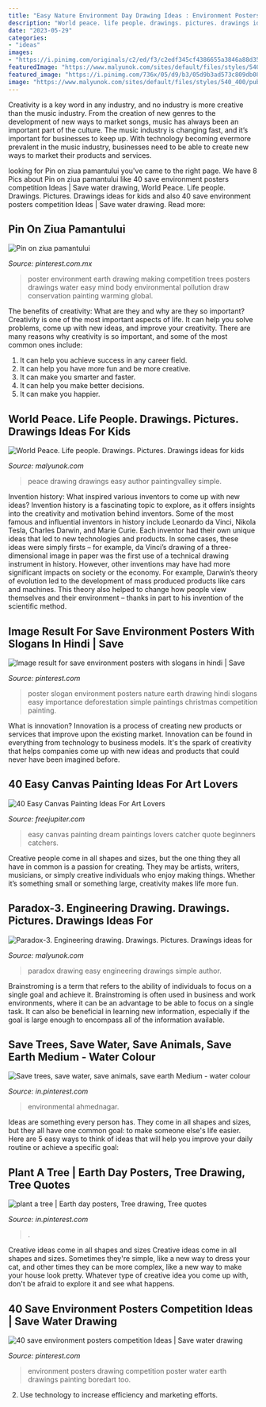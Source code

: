 ```yaml
---
title: "Easy Nature Environment Day Drawing Ideas : Environment Posters Drawing Competition Poster Water Earth Drawings Painting Boredart Too"
description: "World peace. life people. drawings. pictures. drawings ideas for kids"
date: "2023-05-29"
categories:
- "ideas"
images:
- "https://i.pinimg.com/originals/c2/ed/f3/c2edf345cf4386655a3846a88d35ed0e.jpg"
featuredImage: "https://www.malyunok.com/sites/default/files/styles/540_400/public/malunok/paradox-3.jpg?itok=keE2w3PD"
featured_image: "https://i.pinimg.com/736x/05/d9/b3/05d9b3ad573c809db0849419631d5999.jpg"
image: "https://www.malyunok.com/sites/default/files/styles/540_400/public/malunok/paradox-3.jpg?itok=keE2w3PD"
---
```



Creativity is a key word in any industry, and no industry is more creative than the music industry. From the creation of new genres to the development of new ways to market songs, music has always been an important part of the culture. The music industry is changing fast, and it’s important for businesses to keep up. With technology becoming evermore prevalent in the music industry, businesses need to be able to create new ways to market their products and services.

	

		
looking for Pin on ziua pamantului you've came to the right page. We have 8 Pics about Pin on ziua pamantului like 40 save environment posters competition Ideas | Save water drawing, World Peace. Life people. Drawings. Pictures. Drawings ideas for kids and also 40 save environment posters competition Ideas | Save water drawing. Read more:
		
    
## Pin On Ziua Pamantului

<img loading=lazy src="https://i.pinimg.com/736x/05/d9/b3/05d9b3ad573c809db0849419631d5999.jpg" onerror="this.onerror=null;this.src='https://tse4.mm.bing.net/th?id=OIP.-knjy4dndFGG1claejGEMgHaFj&amp;pid=15.1';" alt="Pin on ziua pamantului">

_Source: pinterest.com.mx_

>poster environment earth drawing making competition trees posters drawings water easy mind body environmental pollution draw conservation painting warming global. 

	

The benefits of creativity: What are they and why are they so important?
Creativity is one of the most important aspects of life. It can help you solve problems, come up with new ideas, and improve your creativity. There are many reasons why creativity is so important, and some of the most common ones include: 
1) It can help you achieve success in any career field.
2) It can help you have more fun and be more creative. 
3) It can make you smarter and faster. 
4) It can help you make better decisions. 
5) It can make you happier.

    
## World Peace. Life People. Drawings. Pictures. Drawings Ideas For Kids

<img loading=lazy src="https://malyunok.com/sites/default/files/styles/540_400/public/malunok/4f8ddcb9.jpg?itok=ZuqgbGPV" onerror="this.onerror=null;this.src='https://tse2.mm.bing.net/th?id=OIP.UiWBKIHFtuzpXlHBrVS7VQHaFR&amp;pid=15.1';" alt="World Peace. Life people. Drawings. Pictures. Drawings ideas for kids">

_Source: malyunok.com_

>peace drawing drawings easy author paintingvalley simple. 

	

Invention history: What inspired various inventors to come up with new ideas?
Invention history is a fascinating topic to explore, as it offers insights into the creativity and motivation behind inventors. Some of the most famous and influential inventors in history include Leonardo da Vinci, Nikola Tesla, Charles Darwin, and Marie Curie. Each inventor had their own unique ideas that led to new technologies and products. In some cases, these ideas were simply firsts – for example, da Vinci’s drawing of a three-dimensional image in paper was the first use of a technical drawing instrument in history. However, other inventions may have had more significant impacts on society or the economy. For example, Darwin’s theory of evolution led to the development of mass produced products like cars and machines. This theory also helped to change how people view themselves and their environment – thanks in part to his invention of the scientific method.

    
## Image Result For Save Environment Posters With Slogans In Hindi | Save

<img loading=lazy src="https://i.pinimg.com/736x/cb/6f/ed/cb6fedbd2be771c11d9656e4dd21dbc1.jpg" onerror="this.onerror=null;this.src='https://tse2.mm.bing.net/th?id=OIP.SFmTKll8l_faHFTPdys86QAAAA&amp;pid=15.1';" alt="Image result for save environment posters with slogans in hindi | Save">

_Source: pinterest.com_

>poster slogan environment posters nature earth drawing hindi slogans easy importance deforestation simple paintings christmas competition painting. 

	

What is innovation?
Innovation is a process of creating new products or services that improve upon the existing market. Innovation can be found in everything from technology to business models. It's the spark of creativity that helps companies come up with new ideas and products that could never have been imagined before.

    
## 40 Easy Canvas Painting Ideas For Art Lovers

<img loading=lazy src="http://www.freejupiter.com/wp-content/uploads/2016/10/Easy-Canvas-Painting-Ideas-25.jpg" onerror="this.onerror=null;this.src='https://tse2.mm.bing.net/th?id=OIP.q86xQUtU7ZhaTsWqHMXibQHaJ4&amp;pid=15.1';" alt="40 Easy Canvas Painting Ideas For Art Lovers">

_Source: freejupiter.com_

>easy canvas painting dream paintings lovers catcher quote beginners catchers. 

	

Creative people come in all shapes and sizes, but the one thing they all have in common is a passion for creating. They may be artists, writers, musicians, or simply creative individuals who enjoy making things. Whether it’s something small or something large, creativity makes life more fun.

    
## Paradox-3. Engineering Drawing. Drawings. Pictures. Drawings Ideas For

<img loading=lazy src="https://www.malyunok.com/sites/default/files/styles/540_400/public/malunok/paradox-3.jpg?itok=keE2w3PD" onerror="this.onerror=null;this.src='https://tse1.mm.bing.net/th?id=OIP.cd0awPnykm2NIAh9eatVkgHaIX&amp;pid=15.1';" alt="Paradox-3. Engineering drawing. Drawings. Pictures. Drawings ideas for">

_Source: malyunok.com_

>paradox drawing easy engineering drawings simple author. 

	

Brainstroming is a term that refers to the ability of individuals to focus on a single goal and achieve it. Brainstroming is often used in business and work environments, where it can be an advantage to be able to focus on a single task. It can also be beneficial in learning new information, especially if the goal is large enough to encompass all of the information available.

    
## Save Trees, Save Water, Save Animals, Save Earth Medium - Water Colour

<img loading=lazy src="https://i.pinimg.com/originals/c2/ed/f3/c2edf345cf4386655a3846a88d35ed0e.jpg" onerror="this.onerror=null;this.src='https://tse3.mm.bing.net/th?id=OIP._RVTdR0uQjRR20H1hDO0WgHaLP&amp;pid=15.1';" alt="Save trees, save water, save animals, save earth Medium - water colour">

_Source: in.pinterest.com_

>environmental ahmednagar. 

	

Ideas are something every person has. They come in all shapes and sizes, but they all have one common goal: to make someone else's life easier. Here are 5 easy ways to think of ideas that will help you improve your daily routine or achieve a specific goal: 

    
## Plant A Tree | Earth Day Posters, Tree Drawing, Tree Quotes

<img loading=lazy src="https://i.pinimg.com/originals/a5/09/2b/a5092b74947188ae1346129879d3d282.jpg" onerror="this.onerror=null;this.src='https://tse4.mm.bing.net/th?id=OIP.3HRzfvO6RsDeWiCQolzGzgAAAA&amp;pid=15.1';" alt="plant a tree | Earth day posters, Tree drawing, Tree quotes">

_Source: in.pinterest.com_

>. 

	

Creative ideas come in all shapes and sizes
Creative ideas come in all shapes and sizes. Sometimes they're simple, like a new way to dress your cat, and other times they can be more complex, like a new way to make your house look pretty. Whatever type of creative idea you come up with, don't be afraid to explore it and see what happens.

    
## 40 Save Environment Posters Competition Ideas | Save Water Drawing

<img loading=lazy src="https://i.pinimg.com/originals/bc/79/1f/bc791faf800977b6039e0f9cf46c64ca.jpg" onerror="this.onerror=null;this.src='https://tse3.mm.bing.net/th?id=OIP.-l_YLcuEJmz7hnYzkPpQMQHaKu&amp;pid=15.1';" alt="40 save environment posters competition Ideas | Save water drawing">

_Source: pinterest.com_

>environment posters drawing competition poster water earth drawings painting boredart too. 

	

2. Use technology to increase efficiency and marketing efforts.

